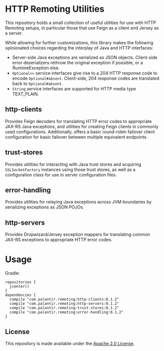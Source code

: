 HTTP Remoting Utilities
=======================
This repository holds a small collection of useful utilities for use with HTTP Remoting setups,
in particular those that use Feign as a client and Jersey as a server.

While allowing for further customizations, this library makes the following opinionated choices
regarding the interplay of Java and HTTP interfaces:
- Server-side Java exceptions are serialized as JSON objects. Client-side error deserializers
  rethrow the original exception if possible, or a RuntimeException else.
- `Optional<>` service interfaces give rise to a 204 HTTP response code to encode `Optional#absent`.
  Client-side, 204 response codes are translated back to `Optional#absent`.
- `String` service interfaces are supported for HTTP media type TEXT_PLAIN.

http-clients
--------------
Provides Feign decoders for translating HTTP error codes to appropriate JAX-RS Java exceptions,
and utilities for creating Feign clients in commonly used configurations. Additionally,
offers a basic round-robin failover client configuration for basic failover between multiple
equivalent endpoints.

trust-stores
------------
Provides utilities for interacting with Java trust stores and acquiring `SSLSocketFactory`
instances using those trust stores, as well as a configuration class for use in server
configuration files.

error-handling
--------------
Provides utilities for relaying Java exceptions across JVM boundaries by serializing exceptions
as JSON POJOs.

http-servers
------------
Provides Dropwizard/Jersey exception mappers for translating common JAX-RS exceptions to
appropriate HTTP error codes.

Usage
=====


Gradle:

    repositories {
      jcenter()
    } 
    dependencies {
      compile "com.palantir.remoting:http-clients:0.1.2"
      compile "com.palantir.remoting:http-servers:0.1.2"
      compile "com.palantir.remoting:trust-stores:0.1.2"
      compile "com.palantir.remoting:error-handling:0.1.2"
    }


License
-------
This repository is made available under the [Apache 2.0 License](http://www.apache.org/licenses/LICENSE-2.0).
